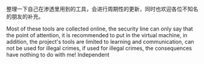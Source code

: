 整理一下自己在渗透里用到的工具，会进行周期性的更新，同时也欢迎各位不知名的朋友的补充。

Most of these tools are collected online, the security line can only say that the point of attention, it is recommended to put in the virtual machine, in addition, the project's tools are limited to learning and communication, can not be used for illegal crimes, if used for illegal crimes, the consequences have nothing to do with me! Independent
